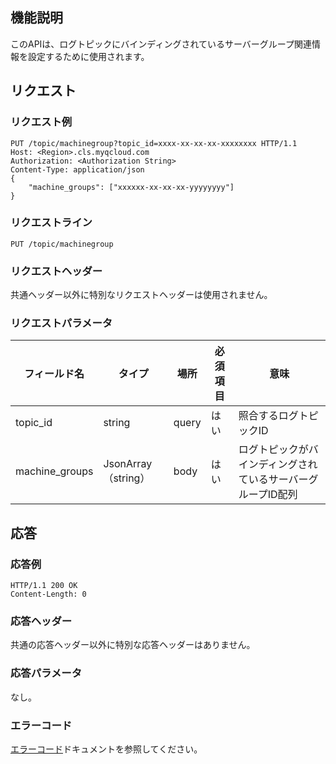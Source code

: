 ## 機能説明

このAPIは、ログトピックにバインディングされているサーバーグループ関連情報を設定するために使用されます。

## リクエスト

### リクエスト例

```
PUT /topic/machinegroup?topic_id=xxxx-xx-xx-xx-xxxxxxxx HTTP/1.1
Host: <Region>.cls.myqcloud.com
Authorization: <Authorization String>
Content-Type: application/json
{  
	"machine_groups": ["xxxxxx-xx-xx-xx-yyyyyyyy"]
}
```

### リクエストライン

```
PUT /topic/machinegroup
```

### リクエストヘッダー

共通ヘッダー以外に特別なリクエストヘッダーは使用されません。 

### リクエストパラメータ

| フィールド名   | タイプ   | 場所  | 必須項目 | 意味            |
| -------------- | ----------------- | ----- | -------- | ---------------------------- |
| topic_id       | string            | query | はい        | 照合するログトピックID |
| machine_groups | JsonArray（string） | body  | はい       | ログトピックがバインディングされているサーバーグループID配列 |

## 応答

### 応答例

```
HTTP/1.1 200 OK
Content-Length: 0
```

### 応答ヘッダー

共通の応答ヘッダー以外に特別な応答ヘッダーはありません。 

### 応答パラメータ

なし。

### エラーコード

[エラーコード](https://cloud.tencent.com/document/product/614/12402)ドキュメントを参照してください。

